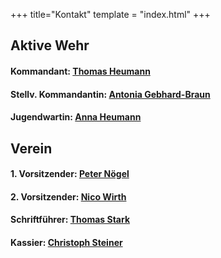 +++
title="Kontakt"
template = "index.html"
+++

## Aktive Wehr

#### Kommandant: [Thomas Heumann](mailto:kdt@feuerwehr-effeltrich.de)

#### Stellv. Kommandantin: [Antonia Gebhard-Braun](mailto:kdt@feuerwehr-effeltrich.de)

#### Jugendwartin: [Anna Heumann](mailto:jugend@feuerwehr-effeltrich.de)

## Verein

#### 1. Vorsitzender: [Peter Nögel](mailto:vorstand@feuerwehr-effeltrich.de)

#### 2. Vorsitzender: [Nico Wirth](mailto:vorstand@feuerwehr-effeltrich.de)

#### Schriftführer: [Thomas Stark](mailto:schriftfuehrer@feuerwehr-effeltrich.de)

#### Kassier: [Christoph Steiner](mailto:kassier@feuerwehr-effeltrich.de)
